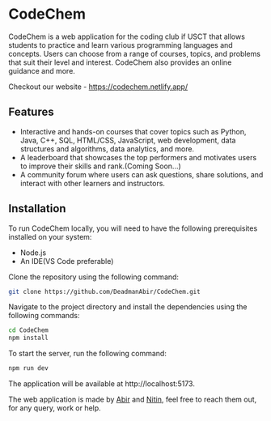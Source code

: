 # CodeChem

CodeChem is a web application for the coding club if USCT that allows students to practice and learn various programming languages and concepts. Users can choose from a range of courses, topics, and problems that suit their level and interest. CodeChem also provides an online guidance and more.

Checkout our website - https://codechem.netlify.app/

## Features

- Interactive and hands-on courses that cover topics such as Python, Java, C++, SQL, HTML/CSS, JavaScript, web development, data structures and algorithms, data analytics, and more.
- A leaderboard that showcases the top performers and motivates users to improve their skills and rank.(Coming Soon...)
- A community forum where users can ask questions, share solutions, and interact with other learners and instructors.

## Installation

To run CodeChem locally, you will need to have the following prerequisites installed on your system:

- Node.js
- An IDE(VS Code preferable)

Clone the repository using the following command:

```bash
git clone https://github.com/DeadmanAbir/CodeChem.git
```

Navigate to the project directory and install the dependencies using the following commands:

```bash
cd CodeChem
npm install
```



To start the server, run the following command:

```bash
npm run dev
```



The application will be available at http://localhost:5173.

The web application is made by [Abir](https://www.linkedin.com/in/abir-dutta-408759223/) and [Nitin](https://www.linkedin.com/in/nitin-tundwal-169743238/), feel free to reach them out, for any query, work or help.
